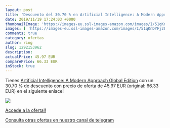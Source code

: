 ```yaml
---
layout: post
title: 'Descuento del 30.70 % en Artificial Intelligence: A Modern Approa'
date: 2019/11/19 17:24:03 +0000
thumbnailImage: 'https://images-eu.ssl-images-amazon.com/images/I/51qKnDYFj2L._SL200_.jpg'
images: [ 'https://images-eu.ssl-images-amazon.com/images/I/51qKnDYFj2L._SL200_.jpg' ]
comments: true
category: ofertas
author: ring
slug: 1292153962
description:
actualPrice: 45.97 EUR
comparePrice: 66.33 EUR
inStock: true
---
```


Tienes [Artificial Intelligence: A Modern Approach  Global Edition](https://www.amazon.com/dp/1292153962/?tag=redken08-20) con un 30.70 % de descuento con precio de oferta de 45.97 EUR (original: 66.33 EUR) en el siguiente enlace!

[![](https://images-eu.ssl-images-amazon.com/images/I/51qKnDYFj2L._SL200_.jpg)](https://www.amazon.com/dp/1292153962/?tag=redken08-20)

[Accede a la oferta!!](https://www.amazon.com/dp/1292153962/?tag=redken08-20)

[Consulta otras ofertas en nuestro canal de telegram](https://t.me/s/ofertas25)
